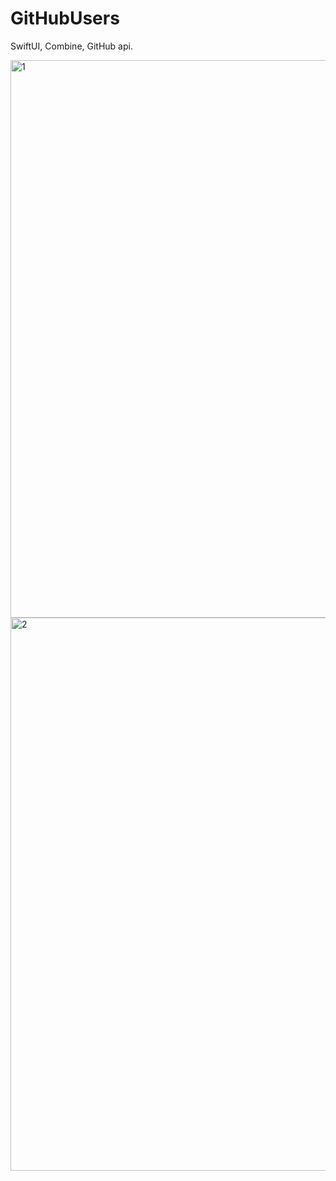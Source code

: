 # GitHubUsers
SwiftUI, Combine, GitHub api.

<img width="892" alt="1" src="https://user-images.githubusercontent.com/95241900/202637374-89834193-8ba1-4e0c-9402-4bb41f92eae0.png">
<img width="885" alt="2" src="https://user-images.githubusercontent.com/95241900/202637520-eab0ba36-7a4c-4cc6-9a90-82a7a95c5bf5.png">
